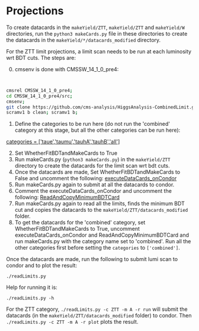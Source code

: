 # Projections

To create datacards in the `makeYield/ZTT`, `makeYield/ZTT` and `makeYield/W` directories, run the `python3 makeCards.py` file in these directories to create the datacards in the `makeYield/*/datacards_modified` directory.

For the ZTT limit projections, a limit scan needs to be run at each luminosity wrt BDT cuts. The steps are:



0) cmsenv is done with CMSSW_14_1_0_pre4:
```sh


cmsrel CMSSW_14_1_0_pre4;
cd CMSSW_14_1_0_pre4/src;
cmsenv;
git clone https://github.com/cms-analysis/HiggsAnalysis-CombinedLimit.git HiggsAnalysis/CombinedLimit;
scramv1 b clean; scramv1 b;

```


1) Define the categories to be run here (do not run the 'combined' category at this stage, but all the other categories can be run here):

[categories = ['taue','taumu','tauhA','tauhB','all']](https://github.com/T3MuAnalysisTools/Projections/blob/cb5efdac12f291e91bc00f29275c390868a90af3/makeYield/ZTT/makeCards.py#L486)

2) Set WhetherFitBDTandMakeCards to True
3) Run makeCards.py (`python3 makeCards.py`) in the `makeYield/ZTT` directory to create the datacards for the limit scan wrt bdt cuts.
4) Once the datacards are made, Set WhetherFitBDTandMakeCards to False and uncomment the following:
[executeDataCards_onCondor](https://github.com/T3MuAnalysisTools/Projections/blob/cb5efdac12f291e91bc00f29275c390868a90af3/makeYield/ZTT/makeCards.py#L537) 
5) Run makeCards.py again to submit at all the datacards to condor.
6) Comment the executeDataCards_onCondor and uncomment the following:
[ReadAndCopyMinimumBDTCard](https://github.com/T3MuAnalysisTools/Projections/blob/cb5efdac12f291e91bc00f29275c390868a90af3/makeYield/ZTT/makeCards.py#L538)
7) Run makeCards.py again to read all the limits, finds the minimum BDT cut and copies the datacards to the `makeYield/ZTT/datacards_modified` folder.
8) To get the datacards for the 'combined' category, set WhetherFitBDTandMakeCards to True, uncomment executeDataCards_onCondor and ReadAndCopyMinimumBDTCard and run makeCards.py with the category name set to 'combined'. Run all the other categories first before setting the `categories` to `['combined']`.

Once the datacards are made, run the following to submit lumi scan to condor and to plot the result:

~~~
./readLimits.py
~~~

Help for running it is:

~~~
./readLimits.py -h
~~~

For the ZTT category, `./readLimits.py -c ZTT -m A -r run` will submit the datacards (in the `makeYield/ZTT/datacards_modified` folder) to condor. Then `./readLimits.py -c ZTT -m A -r plot` plots the result.

